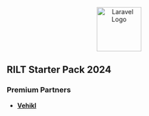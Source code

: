 <p align="center">
    <a href="https://github.com/codersujon" target="_blank">
        <img src="https://encrypted-tbn0.gstatic.com/images?q=tbn:ANd9GcSjZ6H-4MmOECB1h-zPYnqCIt6RvFrOJav5Vw&s"
            width="100" alt="Laravel Logo">
    </a>
</p>


## RILT Starter Pack 2024

### Premium Partners

- **[Vehikl](https://vehikl.com/)**

